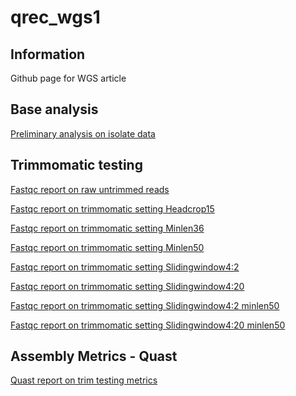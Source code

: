 # qrec_wgs1

## Information
Github page for WGS article

## Base analysis
[Preliminary analysis on isolate data](Base_data.html)


## Trimmomatic testing

[Fastqc report on raw untrimmed 
reads](/trim_testing/Fastqc_analysis_Base.html)

[Fastqc report on trimmomatic setting 
Headcrop15](/trim_testing/Fastqc_analysis_Headcrop15.html)

[Fastqc report on trimmomatic setting 
Minlen36](/trim_testing/Fastqc_analysis_Minlen36.html)

[Fastqc report on trimmomatic setting 
Minlen50](/trim_testing/Fastqc_analysis_Minlen50.html)

[Fastqc report on trimmomatic setting 
Slidingwindow4:2](/trim_testing/Fastqc_analysis_Slidingwindow4_2.html)

[Fastqc report on trimmomatic setting 
Slidingwindow4:20](/trim_testing/Fastqc_analysis_Slidingwindow4_20.html)

[Fastqc report on trimmomatic setting Slidingwindow4:2 
minlen50](/trim_testing/Fastqc_analysis_Slidingwindow4_2_minlen50.html)

[Fastqc report on trimmomatic setting Slidingwindow4:20 
minlen50](/trim_testing/Fastqc_analysis_Slidingwindow4_20_minlen50.html)

## Assembly Metrics - Quast

[Quast report on trim testing 
metrics](/trim_testing/quast_notebook_trim_testing.html)
